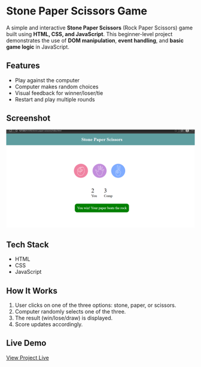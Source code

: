 # Stone Paper Scissors Game

A simple and interactive **Stone Paper Scissors** (Rock Paper Scissors) game built using **HTML, CSS, and JavaScript**. This beginner-level project demonstrates the use of **DOM manipulation**, **event handling**, and **basic game logic** in JavaScript.

## Features

- Play against the computer
- Computer makes random choices
- Visual feedback for winner/loser/tie
- Restart and play multiple rounds

## Screenshot

![Game Screenshot](Screenshot.png)


## Tech Stack

- HTML  
- CSS 
- JavaScript

## How It Works

1. User clicks on one of the three options: stone, paper, or scissors.
2. Computer randomly selects one of the three.
3. The result (win/lose/draw) is displayed.
4. Score updates accordingly.

## Live Demo

[View Project Live](https://momina45.github.io/stone-paper-scissors/)

